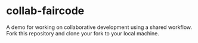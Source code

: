 # collab-faircode
A demo for working on collaborative development using a shared workflow.
Fork this repository and clone your fork to your local machine.





